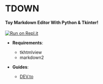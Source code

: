 # TDOWN
#### Toy Markdown Editor With Python & Tkinter!

[![Run on Repl.it](https://repl.it/badge/github/bauripalash/tdown)](https://repl.it/github/bauripalash/tdown)

* **Requirements**:
    * tkhtmlview
    * markdown2

* **Guides**:
    * [DEV.to](#)
